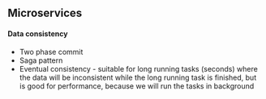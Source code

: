 ## Microservices

#### Data consistency

- Two phase commit
- Saga pattern
- Eventual consistency - suitable for long running tasks (seconds) where the data will be inconsistent while the long running task is finished, but is good for performance, because we will run the tasks in background
